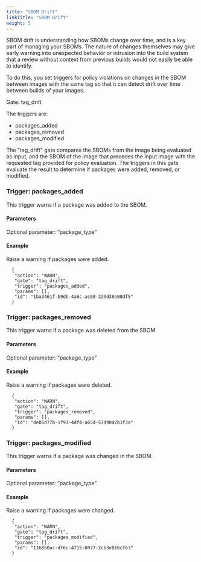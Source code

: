 ```yaml
---
title: "SBOM Drift"
linkTitle: "SBOM Drift"
weight: 5
---
```


SBOM drift is understanding how SBOMs change over time, and is a key part of managing your SBOMs. The nature of changes themselves may give early warning into unexpected behavior or intrusion into the build system that a review without context from previous builds would not easily be able to identify.

To do this, you set triggers for policy violations on changes in the SBOM between images with the same tag so that it can detect drift over time between builds of your images. 

Gate: tag_drift

The triggers are:
- packages_added
- packages_removed
- packages_modified

The "tag_drift" gate compares the SBOMs from the image being evaluated as input, and the SBOM of the image that precedes the input image with the requested tag provided for policy evaluation. The triggers in this gate evaluate the result to determine if packages were added, removed, or modified.

### Trigger: packages_added
This trigger warns if a package was added to the SBOM.

#### Parameters
Optional parameter: “package_type”

#### Example
Raise a warning if packages were added.

```
  {
   "action": "WARN",
   "gate": "tag_drift",
   "trigger": "packages_added",
   "params": [],
   "id": "1ba3461f-b9db-4a6c-ac88-329d38e08df5"
  }
```

### Trigger: packages_removed
This trigger warns if a package was deleted from the SBOM.

#### Parameters
Optional parameter: “package_type”

#### Example
Raise a warning if packages were deleted.

```
  {
   "action": "WARN",
   "gate": "tag_drift",
   "trigger": "packages_removed",
   "params": [],
   "id": "de05d77b-1f93-4df4-a65d-57d9042b1f3a"
  }
```

### Trigger: packages_modified
This trigger warns if a package was changed in the SBOM.

#### Parameters
Optional parameter: “package_type”

#### Example
Raise a warning if packages were changed.

```
  {
   "action": "WARN",
   "gate": "tag_drift",
   "trigger": "packages_modified",
   "params": [],
   "id": "1168b0ac-df6c-4715-8077-2cb3e016cf63"
  }
```


